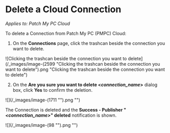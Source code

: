 # Delete a Cloud Connection

_Applies to: Patch My PC Cloud_

To delete a Connection from Patch My PC (PMPC) Cloud:

1. On the **Connections** page, click the trashcan beside the connection you want to delete.

![Clicking the trashcan beside the connection you want to delete](/_images/image-(2599 "Clicking the trashcan beside the connection you want to delete").png "Clicking the trashcan beside the connection you want to delete")

2. On the **Are you sure you want to delete <**_**connection\_name**_**>** dialog box, click **Yes** to confirm the deletion.

![](/_images/image-(1711 "").png "")

The Connection is deleted and the **Success - Publisher "**_**\<connection\_name>**_**" deleted** notification is shown.

![](/_images/image-(98 "").png "")
